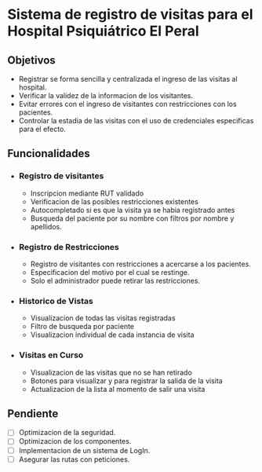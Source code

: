 # Sistema de registro de visitas para el Hospital Psiquiátrico El Peral

## Objetivos
  - Registrar se forma sencilla y centralizada el ingreso de las visitas al hospital.
  - Verificar la validez de la informacion de los visitantes.
  - Evitar errores con el ingreso de visitantes con restricciones con los pacientes.
  - Controlar la estadia de las visitas con el uso de credenciales especificas para el efecto.

## Funcionalidades
  * ### Registro de visitantes
    * Inscripcion mediante RUT validado
    * Verificacion de las posibles restricciones existentes
    * Autocompletado si es que la visita ya se habia registrado antes
    * Busqueda del paciente por su nombre con filtros por nombre y apellidos.
  * ### Registro de Restricciones
    * Registro de visitantes con restricciones a acercarse a los pacientes.
    * Especificacion del motivo por el cual se restinge.
    * Solo el administrador puede retirar las restricciones.
  * ### Historico de Vistas
    * Visualizacion de todas las visitas registradas
    * Filtro de busqueda por paciente
    * Visualizacion individual de cada instancia de visita
  * ### Visitas en Curso
    * Visualizacion de las visitas que no se han retirado
    * Botones para visualizar y para registrar la salida de la visita
    * Actualizacion de la lista al momento de salir una visita

## Pendiente
 - [ ] Optimizacion de la seguridad.
 - [ ] Optimizacion de los componentes.
 - [ ] Implementacion de un sistema de LogIn.
 - [ ] Asegurar las rutas con peticiones.